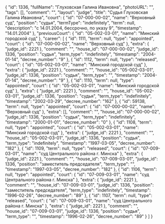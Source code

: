 {
    "id": 1336,
    "fullName": "Глуховская Галина Ивановна",
    "photoURL": "",
    "tags": [],
    "comment": "",
    "layout": "judge",
    "title": "Судья Глуховская Галина Ивановна",
    "court": {
        "id": "07-000-00-02",
        "name": "Верховный суд",
        "position": "судья",
        "termType": "indefinitely",
        "term": null,
        "description": "c 14.01.2004, бессрочно, по указу 9",
        "timestamp": "14.01.2004"
    },
    "previousCourt": {
        "id": "05-002-03-01",
        "name": "Минский городской суд"
    },
    "career": [
        {
            "id": 1111,
            "term": null,
            "type": "appointed",
            "court": {
                "id": "07-000-00-02",
                "name": "Верховный суд"
            },
            "extra": {
                "judge_id": 2221
            },
            "comment": "",
            "house_id": "07-000-00-02",
            "judge_id": 1336,
            "position": "судья",
            "term_type": "indefinitely",
            "timestamp": "2004-01-14",
            "decree_number": "9"
        },
        {
            "id": 1112,
            "term": null,
            "type": "released",
            "court": {
                "id": "05-002-03-01",
                "name": "Минский городской суд"
            },
            "extra": {
                "judge_id": 2221
            },
            "comment": "",
            "house_id": "05-002-03-01",
            "judge_id": 1336,
            "position": "судья",
            "term_type": "",
            "timestamp": "2004-01-14",
            "decree_number": "9"
        },
        {
            "id": 1110,
            "term": null,
            "type": "appointed",
            "court": {
                "id": "05-002-03-01",
                "name": "Минский городской суд"
            },
            "extra": {
                "judge_id": 2221
            },
            "comment": "",
            "house_id": "05-002-03-01",
            "judge_id": 1336,
            "position": "судья",
            "term_type": "indefinitely",
            "timestamp": "2002-03-29",
            "decree_number": "162"
        },
        {
            "id": 59138,
            "term": null,
            "type": "appointed",
            "court": {
                "id": "07-000-00-02",
                "name": "Верховный суд"
            },
            "extra": [],
            "comment": "",
            "house_id": "07-000-00-02",
            "judge_id": 1336,
            "position": "судья",
            "term_type": "indefinitely",
            "timestamp": "2000-01-01",
            "decree_number": "0"
        },
        {
            "id": 1108,
            "term": null,
            "type": "appointed",
            "court": {
                "id": "05-002-03-01",
                "name": "Минский городской суд"
            },
            "extra": {
                "judge_id": 2221
            },
            "comment": "",
            "house_id": "05-002-03-01",
            "judge_id": 1336,
            "position": "судья",
            "term_type": "indefinitely",
            "timestamp": "1997-03-05",
            "decree_number": "182"
        },
        {
            "id": 1109,
            "term": null,
            "type": "released",
            "court": {
                "id": "07-009-03-01",
                "name": "суд Центрального района г. Минска"
            },
            "extra": {
                "judge_id": 2221
            },
            "comment": "",
            "house_id": "07-009-03-01",
            "judge_id": 1336,
            "position": "заместитель председателя",
            "term_type": "",
            "timestamp": "1997-03-05",
            "decree_number": "182"
        },
        {
            "id": 1106,
            "term": null,
            "type": "appointed",
            "court": {
                "id": "07-009-03-01",
                "name": "суд Центрального района г. Минска"
            },
            "extra": {
                "judge_id": 2221
            },
            "comment": "",
            "house_id": "07-009-03-01",
            "judge_id": 1336,
            "position": "заместитель председателя",
            "term_type": "indefinitely",
            "timestamp": "1996-02-26",
            "decree_number": "89"
        },
        {
            "id": 1107,
            "term": null,
            "type": "released",
            "court": {
                "id": "07-009-03-01",
                "name": "суд Центрального района г. Минска"
            },
            "extra": {
                "judge_id": 2221
            },
            "comment": "",
            "house_id": "07-009-03-01",
            "judge_id": 1336,
            "position": "судья",
            "term_type": "",
            "timestamp": "1996-02-26",
            "decree_number": "89"
        }
    ]
}